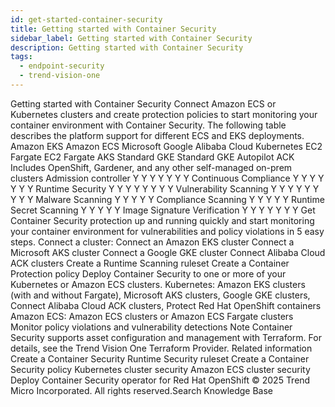 ```yaml
---
id: get-started-container-security
title: Getting started with Container Security
sidebar_label: Getting started with Container Security
description: Getting started with Container Security
tags:
  - endpoint-security
  - trend-vision-one
---
```


 Getting started with Container Security Connect Amazon ECS or Kubernetes clusters and create protection policies to start monitoring your container environment with Container Security. The following table describes the platform support for different ECS and EKS deployments. Amazon EKS Amazon ECS Microsoft Google Alibaba Cloud Kubernetes EC2 Fargate EC2 Fargate AKS Standard GKE Standard GKE Autopilot ACK Includes OpenShift, Gardener, and any other self-managed on-prem clusters Admission controller Y Y Y Y Y Y Y Continuous Compliance Y Y Y Y Y Y Y Runtime Security Y Y Y Y Y Y Y Y Vulnerability Scanning Y Y Y Y Y Y Y Y Y Malware Scanning Y Y Y Y Y Compliance Scanning Y Y Y Y Y Runtime Secret Scanning Y Y Y Y Y Image Signature Verification Y Y Y Y Y Y Y Get Container Security protection up and running quickly and start monitoring your container environment for vulnerabilities and policy violations in 5 easy steps. Connect a cluster: Connect an Amazon EKS cluster Connect a Microsoft AKS cluster Connect a Google GKE cluster Connect Alibaba Cloud ACK clusters Create a Runtime Scanning ruleset Create a Container Protection policy Deploy Container Security to one or more of your Kubernetes or Amazon ECS clusters. Kubernetes: Amazon EKS clusters (with and without Fargate), Microsoft AKS clusters, Google GKE clusters, Connect Alibaba Cloud ACK clusters, Protect Red Hat OpenShift containers Amazon ECS: Amazon ECS clusters or Amazon ECS Fargate clusters Monitor policy violations and vulnerability detections Note Container Security supports asset configuration and management with Terraform. For details, see the Trend Vision One Terraform Provider. Related information Create a Container Security Runtime Security ruleset Create a Container Security policy Kubernetes cluster security Amazon ECS cluster security Deploy Container Security operator for Red Hat OpenShift © 2025 Trend Micro Incorporated. All rights reserved.Search Knowledge Base